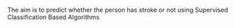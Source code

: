 The aim is to predict whether the person has stroke or not using Supervised Classification Based Algorithms
